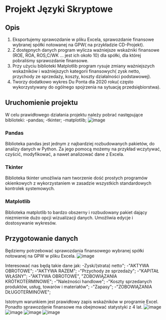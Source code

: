 # Projekt Języki Skryptowe 

## Opis 
1.	Eksportujemy sprawozdanie w pliku Excela, sprawozdanie finansowe wybranej spółki notowanej na GPW( na przykładzie CD-Projekt).
2.	Z dostępnych danych program  wylicza ważniejsze wskaźniki finansowe (ROE, ROA, ROS,C/WK …  jest ich około 10) dla spółki, dla której pobraliśmy sprawozdanie finansowe.
3.	Przy użyciu biblioteki Matplotlib program rysuje zmiany ważniejszych wskaźników i ważniejszych kategorii finansowych( zysk netto, przychody ze sprzedaży, koszty, koszty działalności podstawowej).
4.	Tworzy dodatkowo wykres Du Ponta dla 2020 roku( często wykorzystywany do ogólnego spojrzenia na sytuację przedsiębiorstwa).

## Uruchomienie projektu 
W celu prawidłowego działania projektu należy pobrać następujące biblioteki:
-pandas;
-tkinter;
-matplotlib;
![image](https://user-images.githubusercontent.com/101069553/165181187-8a499dca-9046-4e4e-ad44-721b679c78ca.png)

### Pandas
Biblioteka pandas jest jednym z najbardziej rozbudowanych pakietów, do analizy danych w Python. Za jego pomocą możemy na przykład wczytywać, czyścić, modyfikować, a nawet analizować dane z Excela.
### Tkinter
Biblioteka tkinter umożliwia nam  tworzenie dość prostych programów okienkowych z wykorzystaniem w zasadzie wszystkich standardowych kontrolek systemowych.
### Matplotlib
Biblioteka matplotlib to bardzo obszerny i rozbudowany pakiet dający
niezmiernie dużo opcji wizualizacji danych. Umożliwia edycje i dostosywanie
wykresów.

## Przygotowanie danych 
Będziemy potrzebować sprawozdania finansowego wybranej spółki notowanej na GPW w pliku Excela.
![image](https://user-images.githubusercontent.com/101069553/165182752-eac36a38-5a35-455e-ba56-83cbcf7f4d4f.png)

Interesować nas będą takie dane jak:
-Zysk/(strata) netto"; 
-"AKTYWA OBROTOWE";
-"AKTYWA RAZEM";
-"Przychody ze sprzedaży";
-"KAPITAŁ WŁASNY";
-"AKTYWA OBROTOWE", "ZOBOWIĄZANIA KRÓTKOTERMINOWE";
-"Należności handlowe"; 
-"Koszty sprzedanych produktów, usług, towarów i materiałów";
-"Zapasy";
-"ZOBOWIĄZANIA DŁUGOTERMINOWE";

Istotnym warunkiem jest prawidłowy zapis wskaźników w programie Excel. Ponadto sprawozdanie finansowe ma obejmować statystyki z 4 lat.
![image](https://user-images.githubusercontent.com/101069553/165183082-f7b42e11-829b-48eb-9417-bcdcc287d484.png)
![image](https://user-images.githubusercontent.com/101069553/165183131-03b800c9-127c-415c-ad25-28cbb85273e3.png)
![image](https://user-images.githubusercontent.com/101069553/165183247-5569faba-259d-4abb-8cb7-90611256375a.png)
![image](https://user-images.githubusercontent.com/101069553/165183278-3648d21f-1fbc-4fc6-95e1-7eebc1b9b3a0.png)
 


 





